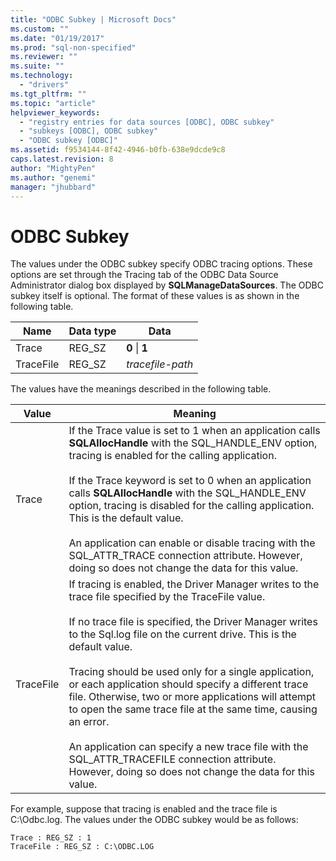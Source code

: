 ```yaml
---
title: "ODBC Subkey | Microsoft Docs"
ms.custom: ""
ms.date: "01/19/2017"
ms.prod: "sql-non-specified"
ms.reviewer: ""
ms.suite: ""
ms.technology: 
  - "drivers"
ms.tgt_pltfrm: ""
ms.topic: "article"
helpviewer_keywords: 
  - "registry entries for data sources [ODBC], ODBC subkey"
  - "subkeys [ODBC], ODBC subkey"
  - "ODBC subkey [ODBC]"
ms.assetid: f9534144-8f42-4946-b0fb-638e9dcde9c8
caps.latest.revision: 8
author: "MightyPen"
ms.author: "genemi"
manager: "jhubbard"
---
```

# ODBC Subkey
The values under the ODBC subkey specify ODBC tracing options. These options are set through the Tracing tab of the ODBC Data Source Administrator dialog box displayed by **SQLManageDataSources**. The ODBC subkey itself is optional. The format of these values is as shown in the following table.  
  
|Name|Data type|Data|  
|----------|---------------|----------|  
|Trace|REG_SZ|**0** &#124; **1**|  
|TraceFile|REG_SZ|*tracefile-path*|  
  
 The values have the meanings described in the following table.  
  
|Value|Meaning|  
|-----------|-------------|  
|Trace|If the Trace value is set to 1 when an application calls **SQLAllocHandle** with the SQL_HANDLE_ENV option, tracing is enabled for the calling application.<br /><br /> If the Trace keyword is set to 0 when an application calls **SQLAllocHandle** with the SQL_HANDLE_ENV option, tracing is disabled for the calling application. This is the default value.<br /><br /> An application can enable or disable tracing with the SQL_ATTR_TRACE connection attribute. However, doing so does not change the data for this value.|  
|TraceFile|If tracing is enabled, the Driver Manager writes to the trace file specified by the TraceFile value.<br /><br /> If no trace file is specified, the Driver Manager writes to the Sql.log file on the current drive. This is the default value.<br /><br /> Tracing should be used only for a single application, or each application should specify a different trace file. Otherwise, two or more applications will attempt to open the same trace file at the same time, causing an error.<br /><br /> An application can specify a new trace file with the SQL_ATTR_TRACEFILE connection attribute. However, doing so does not change the data for this value.|  
  
 For example, suppose that tracing is enabled and the trace file is C:\Odbc.log. The values under the ODBC subkey would be as follows:  
  
```  
Trace : REG_SZ : 1  
TraceFile : REG_SZ : C:\ODBC.LOG  
  
```